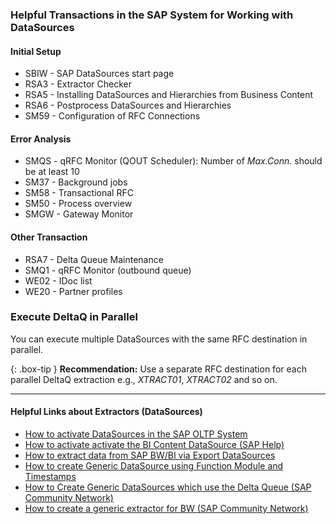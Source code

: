 ### Helpful Transactions in the SAP System for Working with DataSources

#### Initial Setup
* SBIW - SAP DataSources start page
* RSA3 - Extractor Checker 
* RSA5 - Installing DataSources and Hierarchies from Business Content  
* RSA6 - Postprocess DataSources and Hierarchies 
* SM59 - Configuration of RFC Connections 


#### Error Analysis
* SMQS - qRFC Monitor (QOUT Scheduler): Number of *Max.Conn.* should be at least 10
* SM37 - Background jobs
* SM58 - Transactional RFC
* SM50 - Process overview
* SMGW - Gateway Monitor


#### Other Transaction
* RSA7 - Delta Queue Maintenance
* SMQ1 - qRFC Monitor (outbound queue)
* WE02 - IDoc list
* WE20 - Partner profiles

### Execute DeltaQ in Parallel
You can execute multiple DataSources with the same RFC destination in parallel.

{: .box-tip }
**Recommendation:** Use a separate RFC destination for each parallel DeltaQ extraction e.g.,  *XTRACT01*, *XTRACT02* and so on.

*****
#### Helpful Links about Extractors (DataSources)
- [How to activate DataSources in the SAP OLTP System](https://kb.theobald-software.com/sap/activating-datasource-in-the-SAP-OLTP-System)
- [How to activate activate the BI Content DataSource (SAP Help)](https://help.sap.com/saphelp_scm70/helpdata/ru/d8/8f5738f988d439e10000009b38f842/content.htm?no_cache=true)
- [How to extract data from SAP BW/BI via Export DataSources](https://kb.theobald-software.com/xtract-is/extracting-data-from-sap-bw-bi-via-export-data-sources-with-xtract-is)
- [How to create Generic DataSource using Function Module and Timestamps](https://kb.theobald-software.com/sap/create-generic-datasource-using-function-module-and-timestamps)
- [How to Create Generic DataSources which use the Delta Queue (SAP Community Network)](https://www.sdn.sap.com/irj/sdn/go/portal/prtroot/docs/library/uuid/d3219af2-0c01-0010-71ac-dbb4356cf4bf)
- [How to create a generic extractor for BW (SAP Community Network)](http://www.sdn.sap.com/irj/scn/go/portal/prtroot/docs/library/uuid/a0f46157-e1c4-2910-27aa-e3f4a9c8df33?QuickLink=index&overridelayout=true)


